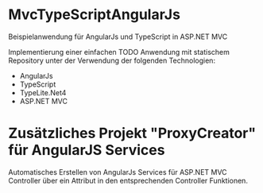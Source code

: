 # MvcTypeScriptAngularJs
Beispielanwendung für AngularJs und TypeScript in ASP.NET MVC

Implementierung einer einfachen TODO Anwendung mit statischem Repository unter
der Verwendung der folgenden Technologien:

- AngularJs
- TypeScript
- TypeLite.Net4
- ASP.NET MVC

# Zusätzliches Projekt "ProxyCreator" für AngularJS Services
Automatisches Erstellen von AngularJs Services für ASP.NET MVC Controller
über ein Attribut in den entsprechenden Controller Funktionen.

 
